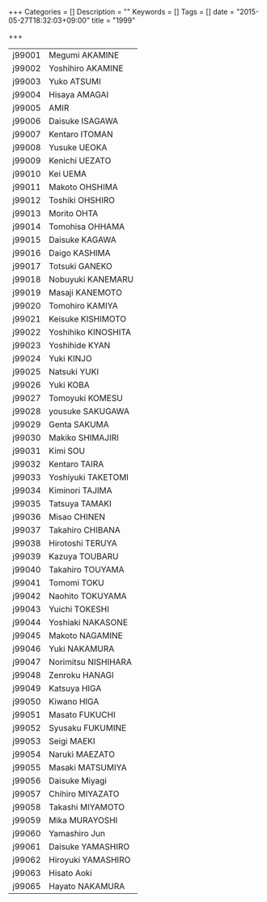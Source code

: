 +++
Categories = []
Description = ""
Keywords = []
Tags = []
date = "2015-05-27T18:32:03+09:00"
title = "1999"

+++

|||
|:---|:---|
|j99001| Megumi AKAMINE|
|j99002| Yoshihiro AKAMINE|
|j99003| Yuko ATSUMI|
|j99004| Hisaya AMAGAI|
|j99005| AMIR|
|j99006| Daisuke ISAGAWA|
|j99007| Kentaro ITOMAN|
|j99008| Yusuke UEOKA|
|j99009| Kenichi UEZATO|
|j99010| Kei UEMA|
|j99011| Makoto OHSHIMA|
|j99012| Toshiki OHSHIRO|
|j99013| Morito OHTA|
|j99014| Tomohisa OHHAMA|
|j99015| Daisuke KAGAWA|
|j99016| Daigo KASHIMA|
|j99017| Totsuki GANEKO|
|j99018| Nobuyuki KANEMARU|
|j99019| Masaji KANEMOTO|
|j99020| Tomohiro KAMIYA|
|j99021| Keisuke KISHIMOTO|
|j99022| Yoshihiko KINOSHITA|
|j99023| Yoshihide KYAN|
|j99024| Yuki KINJO|
|j99025| Natsuki YUKI|
|j99026| Yuki KOBA|
|j99027| Tomoyuki KOMESU|
|j99028| yousuke SAKUGAWA|
|j99029| Genta SAKUMA|
|j99030| Makiko SHIMAJIRI|
|j99031| Kimi SOU|
|j99032| Kentaro TAIRA|
|j99033| Yoshiyuki TAKETOMI|
|j99034| Kiminori TAJIMA|
|j99035| Tatsuya TAMAKI|
|j99036| Misao CHINEN|
|j99037| Takahiro CHIBANA|
|j99038| Hirotoshi TERUYA|
|j99039| Kazuya TOUBARU|
|j99040| Takahiro TOUYAMA|
|j99041| Tomomi TOKU|
|j99042| Naohito TOKUYAMA|
|j99043| Yuichi TOKESHI|
|j99044| Yoshiaki NAKASONE|
|j99045| Makoto NAGAMINE|
|j99046| Yuki NAKAMURA|
|j99047| Norimitsu NISHIHARA|
|j99048| Zenroku HANAGI|
|j99049| Katsuya HIGA|
|j99050| Kiwano HIGA|
|j99051| Masato FUKUCHI|
|j99052| Syusaku FUKUMINE|
|j99053| Seigi MAEKI|
|j99054| Naruki MAEZATO|
|j99055| Masaki MATSUMIYA|
|j99056| Daisuke Miyagi|
|j99057| Chihiro MIYAZATO|
|j99058| Takashi MIYAMOTO|
|j99059| Mika MURAYOSHI|
|j99060| Yamashiro Jun|
|j99061| Daisuke YAMASHIRO|
|j99062| Hiroyuki YAMASHIRO|
|j99063| Hisato Aoki|
|j99065| Hayato NAKAMURA|
